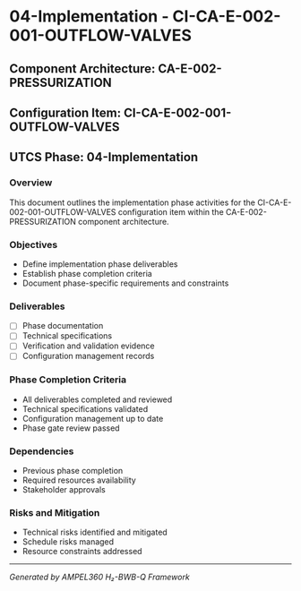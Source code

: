 # 04-Implementation - CI-CA-E-002-001-OUTFLOW-VALVES

## Component Architecture: CA-E-002-PRESSURIZATION
## Configuration Item: CI-CA-E-002-001-OUTFLOW-VALVES
## UTCS Phase: 04-Implementation

### Overview
This document outlines the implementation phase activities for the CI-CA-E-002-001-OUTFLOW-VALVES configuration item within the CA-E-002-PRESSURIZATION component architecture.

### Objectives
- Define implementation phase deliverables
- Establish phase completion criteria
- Document phase-specific requirements and constraints

### Deliverables
- [ ] Phase documentation
- [ ] Technical specifications
- [ ] Verification and validation evidence
- [ ] Configuration management records

### Phase Completion Criteria
- All deliverables completed and reviewed
- Technical specifications validated
- Configuration management up to date
- Phase gate review passed

### Dependencies
- Previous phase completion
- Required resources availability
- Stakeholder approvals

### Risks and Mitigation
- Technical risks identified and mitigated
- Schedule risks managed
- Resource constraints addressed

---
*Generated by AMPEL360 H₂-BWB-Q Framework*
